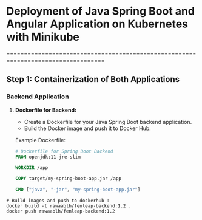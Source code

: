 # Deployment of Java Spring Boot and Angular Application on Kubernetes with Minikube
==================================================================================

## Step 1: Containerization of Both Applications

### Backend Application

1. **Dockerfile for Backend:**
   
   - Create a Dockerfile for your Java Spring Boot backend application.
   - Build the Docker image and push it to Docker Hub.
   
   Example Dockerfile:
   ```dockerfile
   # Dockerfile for Spring Boot Backend
   FROM openjdk:11-jre-slim
   
   WORKDIR /app
   
   COPY target/my-spring-boot-app.jar /app
   
   CMD ["java", "-jar", "my-spring-boot-app.jar"]
 ```Build images and push to dockerhub  :
 # Build images and push to dockerhub :
docker build -t rawaablh/fenleap-backend:1.2 .
docker push rawaablh/fenleap-backend:1.2
